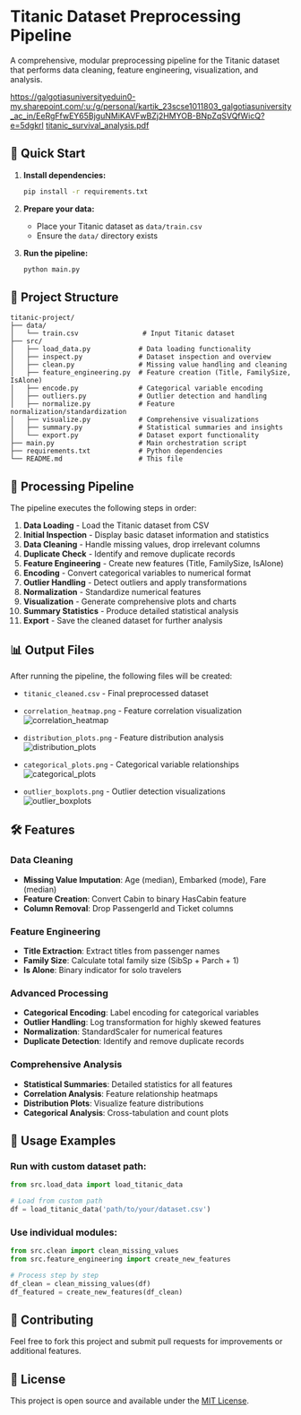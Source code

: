 # Titanic Dataset Preprocessing Pipeline

A comprehensive, modular preprocessing pipeline for the Titanic dataset that performs data cleaning, feature engineering, visualization, and analysis.

https://galgotiasuniversityeduin0-my.sharepoint.com/:u:/g/personal/kartik_23scse1011803_galgotiasuniversity_ac_in/EeRgFfwEY65BjguNMiKAVFwBZj2HMYOB-BNpZqSVQfWicQ?e=5dgkrl
[titanic_survival_analysis.pdf](https://github.com/user-attachments/files/20676470/titanic_survival_analysis.pdf)





## 🚀 Quick Start

1. **Install dependencies:**
   ```bash
   pip install -r requirements.txt
   ```

2. **Prepare your data:**
   - Place your Titanic dataset as `data/train.csv`
   - Ensure the `data/` directory exists

3. **Run the pipeline:**
   ```bash
   python main.py
   ```

## 📁 Project Structure

```
titanic-project/
├── data/
│   └── train.csv                # Input Titanic dataset
├── src/
│   ├── load_data.py            # Data loading functionality
│   ├── inspect.py              # Dataset inspection and overview
│   ├── clean.py                # Missing value handling and cleaning
│   ├── feature_engineering.py  # Feature creation (Title, FamilySize, IsAlone)
│   ├── encode.py               # Categorical variable encoding
│   ├── outliers.py             # Outlier detection and handling
│   ├── normalize.py            # Feature normalization/standardization
│   ├── visualize.py            # Comprehensive visualizations
│   ├── summary.py              # Statistical summaries and insights
│   └── export.py               # Dataset export functionality
├── main.py                     # Main orchestration script
├── requirements.txt            # Python dependencies
└── README.md                   # This file
```

## 🔄 Processing Pipeline

The pipeline executes the following steps in order:

1. **Data Loading** - Load the Titanic dataset from CSV
2. **Initial Inspection** - Display basic dataset information and statistics
3. **Data Cleaning** - Handle missing values, drop irrelevant columns
4. **Duplicate Check** - Identify and remove duplicate records
5. **Feature Engineering** - Create new features (Title, FamilySize, IsAlone)
6. **Encoding** - Convert categorical variables to numerical format
7. **Outlier Handling** - Detect outliers and apply transformations
8. **Normalization** - Standardize numerical features
9. **Visualization** - Generate comprehensive plots and charts
10. **Summary Statistics** - Produce detailed statistical analysis
11. **Export** - Save the cleaned dataset for further analysis

## 📊 Output Files

After running the pipeline, the following files will be created:

- `titanic_cleaned.csv` - Final preprocessed dataset
- `correlation_heatmap.png` - Feature correlation visualization
  ![correlation_heatmap](https://github.com/user-attachments/assets/c3decea2-fd60-4940-b740-0a5771c8971e)

- `distribution_plots.png` - Feature distribution analysis
  ![distribution_plots](https://github.com/user-attachments/assets/3b9d4ed0-5ac3-4860-addc-e3abd6ce81fc)

- `categorical_plots.png` - Categorical variable relationships
  ![categorical_plots](https://github.com/user-attachments/assets/24a4a091-9b8a-4ee3-870f-3e96c10120e4)

- `outlier_boxplots.png` - Outlier detection visualizations
![outlier_boxplots](https://github.com/user-attachments/assets/6a63418e-95f7-4894-a033-a35e2ba1144d)

## 🛠️ Features

### Data Cleaning
- **Missing Value Imputation**: Age (median), Embarked (mode), Fare (median)
- **Feature Creation**: Convert Cabin to binary HasCabin feature
- **Column Removal**: Drop PassengerId and Ticket columns

### Feature Engineering
- **Title Extraction**: Extract titles from passenger names
- **Family Size**: Calculate total family size (SibSp + Parch + 1)
- **Is Alone**: Binary indicator for solo travelers

### Advanced Processing
- **Categorical Encoding**: Label encoding for categorical variables
- **Outlier Handling**: Log transformation for highly skewed features
- **Normalization**: StandardScaler for numerical features
- **Duplicate Detection**: Identify and remove duplicate records

### Comprehensive Analysis
- **Statistical Summaries**: Detailed statistics for all features
- **Correlation Analysis**: Feature relationship heatmaps
- **Distribution Plots**: Visualize feature distributions
- **Categorical Analysis**: Cross-tabulation and count plots

## 🎯 Usage Examples

### Run with custom dataset path:
```python
from src.load_data import load_titanic_data

# Load from custom path
df = load_titanic_data('path/to/your/dataset.csv')
```

### Use individual modules:
```python
from src.clean import clean_missing_values
from src.feature_engineering import create_new_features

# Process step by step
df_clean = clean_missing_values(df)
df_featured = create_new_features(df_clean)
```

## 🤝 Contributing

Feel free to fork this project and submit pull requests for improvements or additional features.

## 📄 License

This project is open source and available under the [MIT License](LICENSE).
